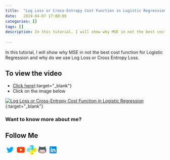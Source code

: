 ```yaml
---
title:  "Log Loss or Cross-Entropy Cost Function in Logistic Regression"
date:   2019-04-07 17:00:00
categories: []
tags: []
description: In this tutorial, I will show why MSE in not the best cost function for Logistic Regression and why do we use Log Loss or Cross Entropy Loss.

---
```


In this tutorial, I will show why MSE in not the best cost function for Logistic Regression and why do we use Log Loss or Cross Entropy Loss.

## To view the video
* [Click here](https://youtu.be/MztgenIfGgM){:target="_blank"}
* Click on the image below

[![Log Loss or Cross-Entropy Cost Function in Logistic Regression](http://img.youtube.com/vi/MztgenIfGgM/0.jpg)](http://www.youtube.com/watch?v=MztgenIfGgM){:target="_blank"}

### Want to know more about me?
## Follow Me
<a href="https://twitter.com/_bhaveshbhatt" target="_blank"><img class="ai-subscribed-social-icon" src="/assets/images/tw.png" width="30"></a>
<a href="https://www.youtube.com/bhaveshbhatt8791/" target="_blank"><img class="ai-subscribed-social-icon" src="/assets/images/ytb.png" width="30"></a>
<a href="https://www.youtube.com/PythonTricks/" target="_blank"><img class="ai-subscribed-social-icon" src="/assets/images/python_logo.png" width="30"></a>
<a href="https://github.com/bhattbhavesh91" target="_blank"><img class="ai-subscribed-social-icon" src="/assets/images/gthb.png" width="30"></a>
<a href="https://www.linkedin.com/in/bhattbhavesh91/" target="_blank"><img class="ai-subscribed-social-icon" src="/assets/images/lnkdn.png" width="30"></a>
